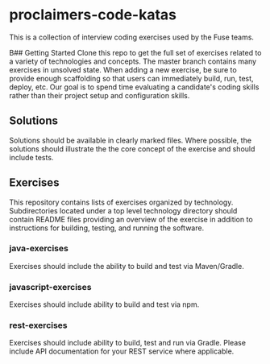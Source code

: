 # proclaimers-code-katas
This is a collection of interview coding exercises used by the Fuse teams. 

B## Getting Started
Clone this repo to get the full set of exercises related to a variety of technologies and concepts. The master branch contains many exercises in unsolved state. When adding a new exercise, be sure to provide enough scaffolding so that users can immediately build, run, test, deploy, etc. Our goal is to spend time evaluating a candidate's coding skills rather than their project setup and configuration skills.

## Solutions
Solutions should be available in clearly marked files. Where possible, the solutions should illustrate the the core concept of the exercise and should include tests.

## Exercises
This repository contains lists of exercises organized by technology. Subdirectories located under a top level technology directory should contain README files providing an overview of the exercise in addition to instructions for building, testing, and running the software.

### java-exercises
Exercises should include the ability to build and test via Maven/Gradle.

### javascript-exercises
Exercises should include ability to build and test via npm.

### rest-exercises
Exercises should include ability to build, test and run via Gradle. Please include API documentation for your REST service where applicable.
